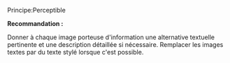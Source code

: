 Principe:Perceptible

**Recommandation :**

Donner à chaque image porteuse d'information une alternative textuelle pertinente et une description détaillée si nécessaire. Remplacer les images textes par du texte stylé lorsque c'est possible.
